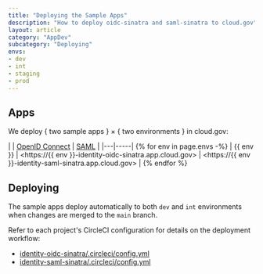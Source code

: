 ```yaml
---
title: "Deploying the Sample Apps"
description: "How to deploy oidc-sinatra and saml-sinatra to cloud.gov"
layout: article
category: "AppDev"
subcategory: "Deploying"
envs:
- dev
- int
- staging
- prod
---
```


## Apps

We deploy { two sample apps } &times; { two environments } in cloud.gov:

| | [OpenID Connect](https://github.com/18f/identity-oidc-sinatra/) | [SAML](https://github.com/18f/identity-oidc-saml/) |
|---|-----|
{% for env in page.envs -%}
| {{ env }} | <https://{{ env }}-identity-oidc-sinatra.app.cloud.gov> | <https://{{ env }}-identity-saml-sinatra.app.cloud.gov> |
{% endfor %}

## Deploying

The sample apps deploy automatically to both `dev` and `int` environments when changes are merged to the `main` branch.

Refer to each project's CircleCI configuration for details on the deployment workflow:

- [identity-oidc-sinatra/.circleci/config.yml](https://github.com/18F/identity-oidc-sinatra/blob/main/.circleci/config.yml)
- [identity-saml-sinatra/.circleci/config.yml](https://github.com/18F/identity-saml-sinatra/blob/main/.circleci/config.yml)
